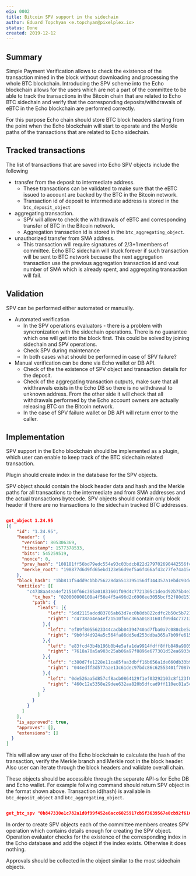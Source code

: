 ```yaml
---
eip: 0002
title: Bitcoin SPV support in the sidechain
author: Eduard Topchyan <e.topchyan@pixelplex.io> 
status: Done
created: 2019-12-12
---
```


## Summary

Simple Payment Verification allows to check the existence of the
transaction mined in the block without downloading and processing the
whole BTC blockchain. Introducing the SPV scheme into the Echo
blockchain allows for the users which are not a part of the committee to
be able to track the transactions in the Bitcoin chain that are related
to Echo BTC sidechain and verify that the corresponding
deposits/withdrawals of eBTC in the Echo blockchain are performed
correctly.

For this purpose Echo chain should store BTC block headers starting from
the point when the Echo blockchain will start to operate and the Merkle
paths of the transactions that are related to Echo sidechain.

## Tracked transactions

The list of transactions that are saved into Echo SPV objects include the following

* transfer from the deposit to intermediate address. 
    * These transactions can be validated to make sure that the eBTC issued to account are backed by the BTC in the Bitcoin network.
    * Transaction id of deposit to intermediate address is stored in the `btc_deposit_object`
* aggregating transaction.
    * SPV will allow to check the withdrawals of eBTC and corresponding transfer of BTC in the Bitcoin network.
    * Aggregation transaction id is stored in the `btc_aggregating_object`.
* unauthorized transfer from SMA address. 
    * This transaction will require signatures of 2/3+1 members of committee. Echo BTC sidechain will stuck forever if such transaction will be sent to BTC network because the next aggregation transaction use the previous aggregation transaction id and vout number of SMA which is already spent, and aggregating transaction will fail.

## Validation

SPV can be performed either automated or manually. 
* Automated verification
    * In the SPV operations evaluators - there is a problem with syncronization with the sidechain operations. There is no guarantee which one will get into the block first. This could be solved by joining sidechain and SPV operations. 
    * Check SPV during maintenance
    * In both cases what should be performed in case of SPV failure?
* Manual verification can be done via Echo wallet or DB API.
    * Check of the the existence of SPV object and transaction details for the deposit.
    * Check of the aggregating transaction outputs, make sure that all widthrawals exists in the Echo DB so there is no withdrawal to unknown address. From the other side it will check that all withdrawals performed by the Echo account owners are actually releasing BTC on the Bitcoin network.
    * In the case of SPV failure wallet or DB API will return error to the caller.


## Implementation

SPV support in the Echo blockchain should be implemented as a plugin,
which user can enable to keep track of the BTC sidechain related
transaction.

Plugin should create index in the database for the SPV objects. 

SPV object should contain the block header data and hash and the Merkle
paths for all transactions to the intermediate and from SMA addresses
and the actual transactions bytecode. SPV objects should contain only
block header if there are no transactions to the sidechain tracked BTC
addresses.

```json

get_object 1.24.95
[{
    "id": "1.24.95",
    "header": {
      "version": 805306369,
      "timestamp": 1577378533,
      "bits": 545259519,
      "nonce": 0,
      "prev_hash": "108181ff56bd79edc554e93c03bdcb822d279702690442556fc94ad10cac2841",
      "merkle_root": "198877d6d9fd65ebd123e56d9ef5a6f466af43c77fe74a15eb4aff66d7c58f6e"
    },
    "block_hash": "1bb811f54dd9cbbb756228da5513395156df344357a1ebdc93dc8af1442932e5",
    "entities": [[
        "c4738aa4ea4ef21510f66c365a01831601f09d4c7721305c1dead92b75b4e39b",{
          "tx_hex": "020000000108a4f56e4f5a496d2c6906ee3055bcf52f80d1519cb737f828029e6ce0f14162000000004847304402200ea98d3b8b1c7e032cbdd5127c6d04eb54be1753b26431ba5712c492559bf9df0220719ff5b4394092e7088088264595c2fe98f2f4bd059efd89039522a9d7ab5d4601ffffffff01fc6d062a0100000017a914e69f14ea2cf510f04db70f943633aa46499990c88700000000",
          "path": {
            "leafs": [{
                "left": "5dd2115adcd83705ab63d7ec0b8db822cdfc2b50c5b721c6a50579accf62c57b",
                "right": "c4738aa4ea4ef21510f66c365a01831601f09d4c7721305c1dead92b75b4e39b"
              },{
                "left": "ef89f8055623344cacbb04394740ad7fba0a7c088cbe5a60c832c35f875d71ed",
                "right": "9b0fd4d924a5c564fa86dd5ed253ddba365a7b09fe6157d409f4b6ff2eb7b4ff"
              },{
                "left": "e83fcd43b4b196b0b4e5afa1da9914fdff8ffb849a9805f8fd8461761ef27d1c",
                "right": "7618a70a5a903c25ab06a97f8896e677301d52ea6933d8623cda7ad947f4d481"
              },{
                "left": "c380d7fe1228e11ca85faa3dbff16b656a1de660db33b9477fdd02f36bb1e876",
                "right": "044edff3d577aae13c61dec97bdc86c62553401f7087e80bd8767d494c2eef13"
              },{
                "left": "0de526aa5d857cf8acb0864129f1ef03292103c8f123f0b306a9e187dad5b363",
                "right": "460c12e5358e29dee632aa820b5dfcad9ff110ec81a5ccfd361d6d27972e04bc"
              }
            ]
          }
        }
      ]
    ],
    "is_approved": true,
    "approves": [],
    "extensions": []
  }
]
```

This will allow any user of the Echo blockchain to calculate the hash of
the transaction, verify the Merkle branch and Merkle root in the block
header. Also user can iterate through the block headers and validate
overall chain.

These objects should be accessible through the separate API-s for Echo
DB and Echo wallet. For example follwing command should return SPV object in the format shown above.
Transaction id(hash) is available in `btc_deposit_object` and `btc_aggregating_object`.

```json

get_btc_spv "0b847330e1c782a1d0f99f452e6acc6025917cb5f3639567e0cb92f61613bcfa"

```

In order to create SPV objects each of the committee members creates SPV
operation which contains details enough for creating the SPV object.
Operation evaluator checks for the existence of the corresponding index
in the Echo database and add the object if the index exists. Otherwise
it does nothing.

Approvals should be collected in the object similar to the most
sidechain objects.

